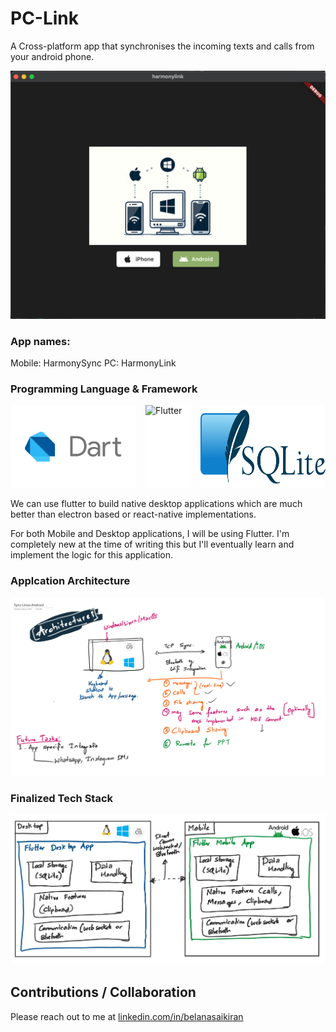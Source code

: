 # PC-Link
A Cross-platform app that synchronises the incoming texts and calls from your android phone. 


![Intro Screen](./Flow/IntroScreen.png)

### App names:
 Mobile: HarmonySync
 PC: HarmonyLink



### Programming Language & Framework

<div style="display: flex; gap: 16px; margin-bottom: 16px;">
<img src="docs/images/Dart.png"  alt="Dart" width="200px" style="background-color: white" />
<img src="docs/images/flutter.gif"  alt="Flutter" width="200px" style="background-color: white" />
<img src="docs/images/SQLite.png"  alt="SqLite" width="200px" style="background-color: white" />
</div>

We can use flutter to build native desktop applications which are much better than electron based or react-native implementations. 

For both Mobile and Desktop applications, I will be using Flutter. I'm completely new at the time of writing this but I'll eventually learn and implement the logic for this application. 


### Applcation Architecture

![Architecture](./Flow/Architecture.png)

### Finalized Tech Stack

![Tech_Stack](./Flow/TechStack.png)


## Contributions / Collaboration

Please reach out to me at [linkedin.com/in/belanasaikiran](https://www.linkedin.com/in/belanasaikiran)
